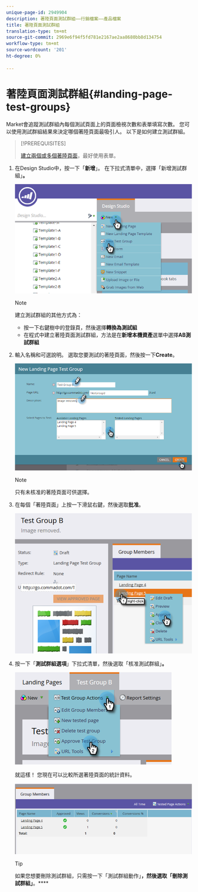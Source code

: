 ```yaml
---
unique-page-id: 2949904
description: 著陸頁面測試群組——行銷檔案——產品檔案
title: 著陸頁面測試群組
translation-type: tm+mt
source-git-commit: 2969e6f94f5fd781e2167ae2aa8680bb8d134754
workflow-type: tm+mt
source-wordcount: '201'
ht-degree: 0%

---
```



# 著陸頁面測試群組{#landing-page-test-groups}

Market會追蹤測試群組內每個測試頁面上的頁面檢視次數和表單填寫次數。 您可以使用測試群組結果來決定哪個著陸頁面最吸引人。 以下是如何建立測試群組。

>[!PREREQUISITES]
>
>[建立兩個或多個著陸頁面](/help/marketo/getting-started/quick-wins/landing-page-with-a-form.md)，最好使用表單。

1. 在Design Studio中，按一下「**新增**」。 在下拉式清單中，選擇「新增測試群組」**。**

   ![](assets/image2015-8-5-13-3a32-3a50.png)

   >[!NOTE]
   >
   >建立測試群組的其他方式為：
   >
   >* 按一下右鍵樹中的登錄頁，然後選擇&#x200B;**轉換為測試組**
   >* 在程式中建立著陸頁面測試群組，方法是在&#x200B;**新增本機資產**&#x200B;選單中選擇&#x200B;**AB測試群組**


1. 輸入名稱和可選說明。 選取您要測試的著陸頁面，然後按一下&#x200B;**Create**。

   ![](assets/image2015-8-5-13-3a39-3a10.png)

   >[!NOTE]
   >
   >只有未核准的著陸頁面可供選擇。

1. 在每個「著陸頁面」上按一下滑鼠右鍵，然後選取&#x200B;**批准**。

   ![](assets/three-1.png)

1. 按一下「**測試群組選項**」下拉式清單，然後選取「核准測試群組」**。**

   ![](assets/four-1.png)

   就這樣！ 您現在可以比較所選著陸頁面的統計資料。

   ![](assets/five.png)

   >[!TIP]
   >
   >如果您想要刪除測試群組，只需按一下「測試群組動作」**，然後選取「刪除測試群組」**。****
